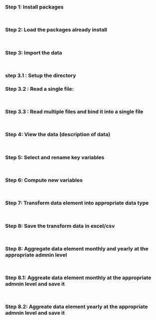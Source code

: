 ### Step 1: Install packages
```r



```
### Step 2: Load the packages already install
```r



```
### Step 3: Import the data
```r



```
### step 3.1 : Setup the directory 
### Step 3.2 : Read a single file:
```r



```
### Step 3.3 : Read multiple files and bind it into a single file
```r



```
### Step 4: View the data (description of data)
```r



```
### Step 5: Select and rename key variables
```r



```
### Step 6: Compute new variables
```r



```
### Step 7: Transform data element into appropriate data type
```r



```
### Step 8: Save the transform data in excel/csv
```r



```
### Step 8: Aggregate data element monthly and yearly at the appropriate admnin level
```r



```
### Step 8.1: Aggreate data element monthly at the appropriate admnin level and save it
```r



```
### Step 8.2: Aggreate data element yearly at the appropriate admnin level and save it
```r



```


